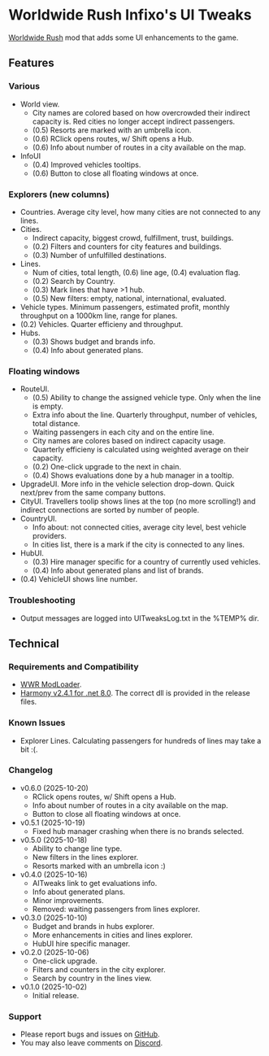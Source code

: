 # Worldwide Rush Infixo's UI Tweaks
[Worldwide Rush](https://store.steampowered.com/app/3325500/Worldwide_Rush/) mod that adds some UI enhancements to the game.

## Features

### Various
- World view.
  - City names are colored based on how overcrowded their indirect capacity is. Red cities no longer accept indirect passengers.
  - (0.5) Resorts are marked with an umbrella icon.
  - (0.6) RClick opens routes, w/ Shift opens a Hub.
  - (0.6) Info about number of routes in a city available on the map.
- InfoUI
  - (0.4) Improved vehicles tooltips.
  - (0.6) Button to close all floating windows at once.

### Explorers (new columns)
- Countries. Average city level, how many cities are not connected to any lines.
- Cities.
  - Indirect capacity, biggest crowd, fulfillment, trust, buildings.
  - (0.2) Filters and counters for city features and buildings.
  - (0.3) Number of unfulfilled destinations.
- Lines.
  - Num of cities, total length, (0.6) line age, (0.4) evaluation flag.
  - (0.2) Search by Country.
  - (0.3) Mark lines that have >1 hub.
  - (0.5) New filters: empty, national, international, evaluated.
- Vehicle types. Minimum passengers, estimated profit, monthly throughput on a 1000km line, range for planes.
- (0.2) Vehicles. Quarter efficieny and throughput.
- Hubs. 
  - (0.3) Shows budget and brands info.
  - (0.4) Info about generated plans.

### Floating windows
- RouteUI.
  - (0.5) Ability to change the assigned vehicle type. Only when the line is empty.
  - Extra info about the line. Quarterly throughput, number of vehicles, total distance.
  - Waiting passengers in each city and on the entire line.
  - City names are colores based on indirect capacity usage.
  - Quarterly efficieny is calculated using weighted average on their capacity.
  - (0.2) One-click upgrade to the next in chain.
  - (0.4) Shows evaluations done by a hub manager in a tooltip.
- UpgradeUI. More info in the vehicle selection drop-down. Quick next/prev from the same company buttons.
- CityUI. Travellers toolip shows lines at the top (no more scrolling!) and indirect connections are sorted by number of people.
- CountryUI.
  - Info about: not connected cities, average city level, best vehicle providers.
  - In cities list, there is a mark if the city is connected to any lines.
- HubUI.
  - (0.3) Hire manager specific for a country of currently used vehicles. 
  - (0.4) Info about generated plans and list of brands.
- (0.4) VehicleUI shows line number.

### Troubleshooting
- Output messages are logged into UITweaksLog.txt in the %TEMP% dir.

## Technical

### Requirements and Compatibility
- [WWR ModLoader](https://github.com/Infixo/WWR-ModLoader).
- [Harmony v2.4.1 for .net 8.0](https://github.com/pardeike/Harmony/releases/tag/v2.4.1.0). The correct dll is provided in the release files.

### Known Issues
- Explorer Lines. Calculating passengers for hundreds of lines may take a bit :(.

### Changelog
- v0.6.0 (2025-10-20)
  - RClick opens routes, w/ Shift opens a Hub.
  - Info about number of routes in a city available on the map.
  - Button to close all floating windows at once.
- v0.5.1 (2025-10-19)
  - Fixed hub manager crashing when there is no brands selected.
- v0.5.0 (2025-10-18)
  - Ability to change line type.
  - New filters in the lines explorer.
  - Resorts marked with an umbrella icon :)
- v0.4.0 (2025-10-16)
  - AITweaks link to get evaluations info.
  - Info about generated plans.
  - Minor improvements.
  - Removed: waiting passengers from lines explorer.
- v0.3.0 (2025-10-10)
  - Budget and brands in hubs explorer.
  - More enhancements in cities and lines explorer.
  - HubUI hire specific manager.
- v0.2.0 (2025-10-06)
  - One-click upgrade.
  - Filters and counters in the city explorer.
  - Search by country in the lines view.
- v0.1.0 (2025-10-02)
  - Initial release.

### Support
- Please report bugs and issues on [GitHub](https://github.com/Infixo/WWR-UITweaks).
- You may also leave comments on [Discord](https://discord.com/channels/1342565384066170964/1421898965556920342).
